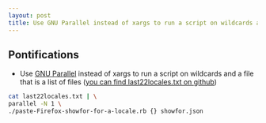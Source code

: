 ```yaml
---
layout: post
title: Use GNU Parallel instead of xargs to run a script on wildcards and a file that is a list of files
---
```


## Pontifications
* Use [GNU Parallel](http://rolandtanglao.com/2016/09/12/p1-parallel-to-use-all-your-cpu-cores/) instead of xargs to run a script on wildcards and a file that is a list of files ([you can find last22locales.txt on github](https://github.com/rtanglao/rt-showfor.json/blob/master/last22locales.txt))

```bash
cat last22locales.txt | \
parallel -N 1 \
./paste-Firefox-showfor-for-a-locale.rb {} showfor.json
```
